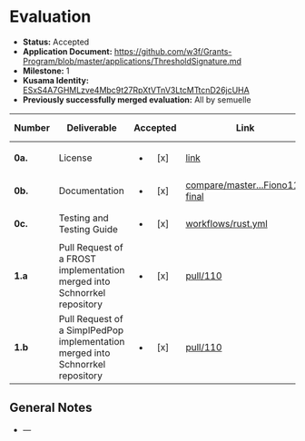 # Evaluation

- **Status:** Accepted
- **Application Document:** https://github.com/w3f/Grants-Program/blob/master/applications/ThresholdSignature.md
- **Milestone:** 1
- **Kusama Identity:** [ESxS4A7GHMLzve4Mbc9t27RpXtVTnV3LtcMTtcnD26jcUHA](https://polkascan.io/pre/kusama/account/ESxS4A7GHMLzve4Mbc9t27RpXtVTnV3LtcMTtcnD26jcUHA)
- **Previously successfully merged evaluation:** All by semuelle

| Number | Deliverable | Accepted | Link | Evaluation Notes |
| ------ | ----------- | :------: | ---- |----------------- |
| **0a.** | License | <ul><li>[x] </li></ul> | [link](https://github.com/w3f/schnorrkel/blob/bde258ec6ff35f8d9deefe44b780a87aa7aa75ad/LICENSE) | BSD 3-clause |
| **0b.** | Documentation | <ul><li>[x] </li></ul> | [compare/master...Fiono11-final](https://github.com/w3f/schnorrkel/compare/master...Fiono11-final) | — |
| **0c.** | Testing and Testing Guide | <ul><li>[x] </li></ul> | [workflows/rust.yml](https://github.com/w3f/schnorrkel/blob/a21bade44e1821ada433329397616a7dbc8bb43d/.github/workflows/rust.yml#L14-L20) | — |
| **1.a** | Pull Request of a FROST implementation merged into Schnorrkel repository | <ul><li>[x] </li></ul> | [pull/110](https://github.com/w3f/schnorrkel/pull/110) | — |
| **1.b** | Pull Request of a SimplPedPop implementation merged into Schnorrkel repository | <ul><li>[x] </li></ul> | [pull/110](https://github.com/w3f/schnorrkel/pull/110) | — |


## General Notes

- —
